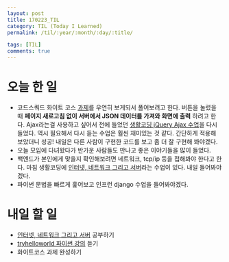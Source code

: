 ```yaml
---
layout: post
title: 170223_TIL
category: TIL (Today I Learned)
permalink: /til/:year/:month/:day/:title/

tags: [TIL]
comments: true
---
```

# 오늘 한 일
- 코드스쿼드 화이트 코스 [과제](https://github.com/Unini/codesquad/blob/master/web/assignments/assignment3/tabui/tabui.md)를 우연히 보게되서 풀어보려고 한다. 버튼을 눌렀을 때 __페이지 새로고침 없이 서버에서 JSON 데이터를 가져와 화면에 출력__ 하려고 한다. Ajax라는걸 사용하고 싶어서 전에 들었던 [생활코딩 jQuery Ajax 수업](https://opentutorials.org/course/1375/6851)을 다시 들었다. 역시 필요해서 다시 듣는 수업은 훨씬 재미있는 것 같다. 간단하게 적용해 보았더니 성공! 내일은 다른 사람이 구현한 코드를 보고 좀 더 잘 구현해 봐야겠다.
- 오늘 모임에 다녀왔다가 반가운 사람들도 만나고 좋은 이야기들을 많이 들었다.
- 백엔드가 본인에게 맞을지 확인해보려면 네트워크, tcp/ip 등을 접해봐야 한다고 한다. 마침 생활코딩에 [인터넷, 네트워크 그리고 서버](https://opentutorials.org/course/2598/14427)라는 수업이 있다. 내일 들어봐야겠다.
- 파이썬 문법을 빠르게 훑어보고 인프런 django 수업을 들어봐야겠다.

# 내일 할 일
- [인터넷, 네트워크 그리고 서버](https://opentutorials.org/course/2598/14427) 공부하기
- [tryhelloworld 파이썬 강의](http://tryhelloworld.co.kr/courses/%ED%8C%8C%EC%9D%B4%EC%8D%AC-%EC%9E%85%EB%AC%B8) 듣기
- 화이트코스 과제 완성하기
